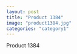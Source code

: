 ```yaml
---
layout: post
title: "Product 1384"
image: "product1384.jpg"
categories: "category1"
---
```

Product 1384
